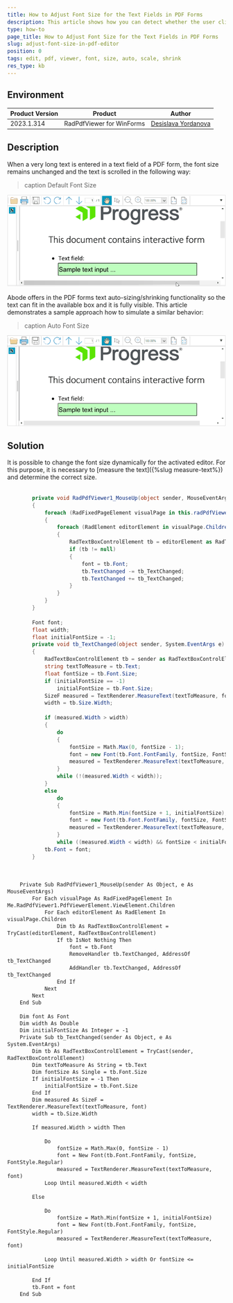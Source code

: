 ```yaml
---
title: How to Adjust Font Size for the Text Fields in PDF Forms
description: This article shows how you can detect whether the user clicks over the line series on the WinForms ChartView.
type: how-to
page_title: How to Adjust Font Size for the Text Fields in PDF Forms
slug: adjust-font-size-in-pdf-editor
position: 0
tags: edit, pdf, viewer, font, size, auto, scale, shrink
res_type: kb
---
```


## Environment
 
|Product Version|Product|Author|
|----|----|----|
|2023.1.314|RadPdfViewer for WinForms|[Desislava Yordanova](https://www.telerik.com/blogs/author/desislava-yordanova)|
 

## Description

When a very long text is entered in a text field of a PDF form, the font size remains unchanged and the text is scrolled in the following way:

>caption Default Font Size

![adjust-font-size-in-pdf-editor001](images/adjust-font-size-in-pdf-editor001.gif)

Abode offers in the PDF forms text auto-sizing/shrinking functionality so the text can fit in the available box and it is fully visible. This article demonstrates a sample approach how to simulate a similar behavior:

>caption Auto Font Size

![adjust-font-size-in-pdf-editor002](images/adjust-font-size-in-pdf-editor002.gif)

## Solution 
 
It is possible to change the font size dynamically for the activated editor. For this purpose, it is necessary to [measure the text]({%slug measure-text%}) and determine the correct size.

````C#
      
        private void RadPdfViewer1_MouseUp(object sender, MouseEventArgs e)
        {
            foreach (RadFixedPageElement visualPage in this.radPdfViewer1.PdfViewerElement.ViewElement.Children)
            {
                foreach (RadElement editorElement in visualPage.Children)
                {
                    RadTextBoxControlElement tb = editorElement as RadTextBoxControlElement;
                    if (tb != null)
                    {
                        font = tb.Font;
                        tb.TextChanged -= tb_TextChanged;
                        tb.TextChanged += tb_TextChanged;
                    }
                }
            }
        }

        Font font;
        float width;
        float initialFontSize = -1;
        private void tb_TextChanged(object sender, System.EventArgs e)
        {
            RadTextBoxControlElement tb = sender as RadTextBoxControlElement;
            string textToMeasure = tb.Text;
            float fontSize = tb.Font.Size;
            if (initialFontSize == -1)
                initialFontSize = tb.Font.Size;
            SizeF measured = TextRenderer.MeasureText(textToMeasure, font);
            width = tb.Size.Width;

            if (measured.Width > width)
            {
                do
                {
                    fontSize = Math.Max(0, fontSize - 1);
                    font = new Font(tb.Font.FontFamily, fontSize, FontStyle.Regular);
                    measured = TextRenderer.MeasureText(textToMeasure, font);
                }
                while (!(measured.Width < width));
            }
            else
                do
                {
                    fontSize = Math.Min(fontSize + 1, initialFontSize);
                    font = new Font(tb.Font.FontFamily, fontSize, FontStyle.Regular);
                    measured = TextRenderer.MeasureText(textToMeasure, font);
                }
                while ((measured.Width < width) && fontSize < initialFontSize);
            tb.Font = font;
        }         
       
````
````VB.NET

    Private Sub RadPdfViewer1_MouseUp(sender As Object, e As MouseEventArgs)
        For Each visualPage As RadFixedPageElement In Me.RadPdfViewer1.PdfViewerElement.ViewElement.Children
            For Each editorElement As RadElement In visualPage.Children
                Dim tb As RadTextBoxControlElement = TryCast(editorElement, RadTextBoxControlElement)
                If tb IsNot Nothing Then
                    font = tb.Font
                    RemoveHandler tb.TextChanged, AddressOf tb_TextChanged
                    AddHandler tb.TextChanged, AddressOf tb_TextChanged
                End If
            Next
        Next
    End Sub

    Dim font As Font
    Dim width As Double
    Dim initialFontSize As Integer = -1
    Private Sub tb_TextChanged(sender As Object, e As System.EventArgs)
        Dim tb As RadTextBoxControlElement = TryCast(sender, RadTextBoxControlElement)
        Dim textToMeasure As String = tb.Text
        Dim fontSize As Single = tb.Font.Size
        If initialFontSize = -1 Then
            initialFontSize = tb.Font.Size
        End If 
        Dim measured As SizeF = TextRenderer.MeasureText(textToMeasure, font)
        width = tb.Size.Width 

        If measured.Width > width Then

            Do
                fontSize = Math.Max(0, fontSize - 1)
                font = New Font(tb.Font.FontFamily, fontSize, FontStyle.Regular)
                measured = TextRenderer.MeasureText(textToMeasure, font) 
            Loop Until measured.Width < width

        Else

            Do
                fontSize = Math.Min(fontSize + 1, initialFontSize)
                font = New Font(tb.Font.FontFamily, fontSize, FontStyle.Regular)
                measured = TextRenderer.MeasureText(textToMeasure, font)

            Loop Until measured.Width > width Or fontSize <= initialFontSize

        End If
        tb.Font = font 
    End Sub
   

````





 

 